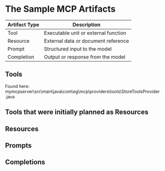 # The Sample MCP Artifacts

| Artifact Type | Description                            |
|---------------|----------------------------------------|
| Tool          | Executable unit or external function   |
| Resource      | External data or document reference    |
| Prompt        | Structured input to the model          |
| Completion    | Output or response from the model      |


## Tools
Found here:  
mymcpserver\src\main\java\com\eg\mcp\providers\tools\StoreToolsProvider.java



## Tools that were initially planned as Resources


## Resources

## Prompts

## Completions